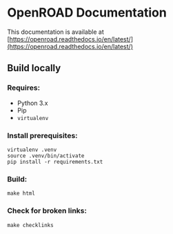 # OpenROAD Documentation

This documentation is available at [https://openroad.readthedocs.io/en/latest/](https://openroad.readthedocs.io/en/latest/)

## Build locally

### Requires:
- Python 3.x
- Pip
- `virtualenv`

### Install prerequisites:

``` shell
virtualenv .venv
source .venv/bin/activate
pip install -r requirements.txt
```

### Build:

``` shell
make html
```

### Check for broken links:

``` shell
make checklinks
```

